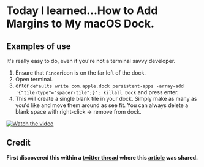 # Today I learned...How to Add Margins to My macOS Dock.



## Examples of use

It's really easy to do, even if you're not a terminal savvy developer.

1. Ensure that `Finder`icon is on the far left of the dock.
1. Open terminal.
1. enter `defaults write com.apple.dock persistent-apps -array-add '{"tile-type"="spacer-tile";}'; killall Dock` and press enter.
1. This will create a single blank tile in your dock. Simply make as many as you'd like and move them around as see fit. You can always delete a blank space with right-click -> remove from dock.

[![Watch the video](https://github.com/BenGitsCode/today-i-learned/raw/master/assets/media/dock-icon-spacing-image.png)](https://cl.ly/lkar)





## Credit

**First discovered this within a [twitter thread](https://twitter.com/DannPetty/status/890250201629249536) where this [article](https://www.imore.com/add-space-your-mac-dock?amp) was shared.**
